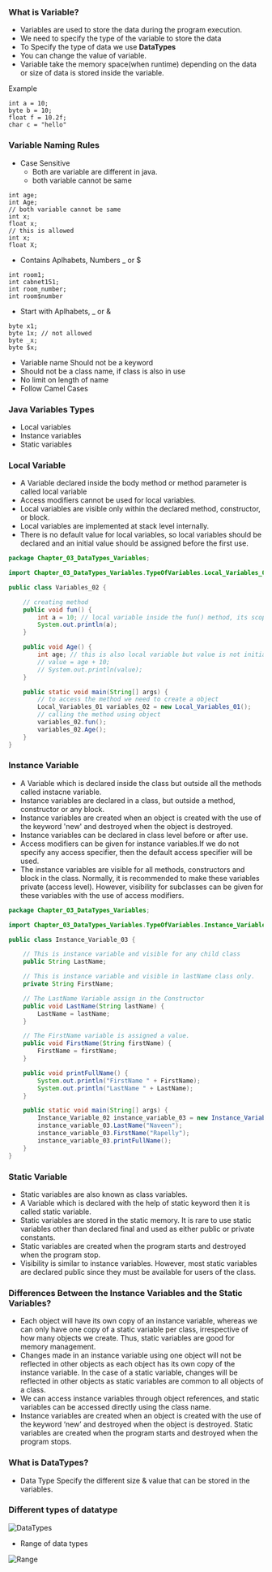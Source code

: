 ### What is Variable?

* Variables are used to store the data during the program execution.
* We need to specify the type of the variable to store the data
* To Specify the type of data we use **DataTypes**
* You can change the value of variable.
* Variable take the memory space(when runtime) depending on the data or size of data is stored inside the variable.

Example

```aidl
int a = 10;
byte b = 10;
float f = 10.2f;
char c = "hello"
```
### Variable Naming Rules

* Case Sensitive
  - Both are variable are different in java.
  - both variable cannot be same

```aidl
int age;
int Age;
// both variable cannot be same 
int x;
float x;
// this is allowed
int x;
float X; 
```

* Contains Aplhabets, Numbers _ or $
```aidl
int room1;
int cabnet151;
int room_number;
int room$number
```
* Start with Aplhabets, _ or &
```aidl
byte x1;
byte 1x; // not allowed
byte _x;
byte $x;
```
* Variable name Should not be a keyword
* Should not be a class name, if class is also in use
* No limit on length of name
* Follow Camel Cases

### Java Variables Types

* Local variables
* Instance variables
* Static variables

### Local Variable

* A Variable declared inside the body method or method parameter is called local variable
* Access modifiers cannot be used for local variables.
* Local variables are visible only within the declared method, constructor, or block.
* Local variables are implemented at stack level internally.
* There is no default value for local variables, so local variables should be declared and an initial value should be assigned before the first use.

```java
package Chapter_03_DataTypes_Variables;

import Chapter_03_DataTypes_Variables.TypeOfVariables.Local_Variables_01;

public class Variables_02 {

    // creating method
    public void fun() {
        int a = 10; // local variable inside the fun() method, its scope is limited to only this method
        System.out.println(a);
    }

    public void Age() {
        int age; // this is also local variable but value is not initializing, so it would give an error at the time of compilation
        // value = age + 10;
        // System.out.println(value);
    }

    public static void main(String[] args) {
        // to access the method we need to create a object
        Local_Variables_01 variables_02 = new Local_Variables_01();
        // calling the method using object
        variables_02.fun();
        variables_02.Age();
    }
}
```
### Instance Variable

* A Variable which is declared inside the class but outside all the methods called instacne variable.
* Instance variables are declared in a class, but outside a method, constructor or any block.
* Instance variables are created when an object is created with the use of the keyword 'new' and destroyed when the object is destroyed.
* Instance variables can be declared in class level before or after use.
* Access modifiers can be given for instance variables.If we do not specify any access specifier, then the default access specifier will be used.
* The instance variables are visible for all methods, constructors and block in the class. Normally, it is recommended to make these variables private (access level). However, visibility for subclasses can be given for these variables with the use of access modifiers.

```java
package Chapter_03_DataTypes_Variables;

import Chapter_03_DataTypes_Variables.TypeOfVariables.Instance_Variable_02;

public class Instance_Variable_03 {

    // This is instance variable and visible for any child class
    public String LastName;

    // This is instance variable and visible in lastName class only.
    private String FirstName;

    // The LastName Variable assign in the Constructor
    public void LastName(String lastName) {
        LastName = lastName;
    }

    // The FirstName variable is assigned a value.
    public void FirstName(String firstName) {
        FirstName = firstName;
    }

    public void printFullName() {
        System.out.println("FirstName " + FirstName);
        System.out.println("LastName " + LastName);
    }

    public static void main(String[] args) {
        Instance_Variable_02 instance_variable_03 = new Instance_Variable_02();
        instance_variable_03.LastName("Naveen");
        instance_variable_03.FirstName("Rapelly");
        instance_variable_03.printFullName();
    }
}
```
### Static Variable
* Static variables are also known as class variables.
* A Variable which is declared with the help of static keyword then it is called static variable.
* Static variables are stored in the static memory. It is rare to use static variables other than declared final and used as either public or private constants.
* Static variables are created when the program starts and destroyed when the program stop.
* Visibility is similar to instance variables. However, most static variables are declared public since they must be available for users of the class.

### Differences Between the Instance Variables and the Static Variables?
* Each object will have its own copy of an instance variable, whereas we can only have one copy of a static variable per class, irrespective of how many objects we create. Thus, static variables are good for memory management.
* Changes made in an instance variable using one object will not be reflected in other objects as each object has its own copy of the instance variable. In the case of a static variable, changes will be reflected in other objects as static variables are common to all objects of a class.
* We can access instance variables through object references, and static variables can be accessed directly using the class name.
* Instance variables are created when an object is created with the use of the keyword ‘new’ and destroyed when the object is destroyed. Static variables are created when the program starts and destroyed when the program stops.

### What is DataTypes?

* Data Type Specify the different size & value that can be stored in the variables.

### Different types of datatype

![DataTypes](img.png)

* Range of data types

![Range](img_1.png)
